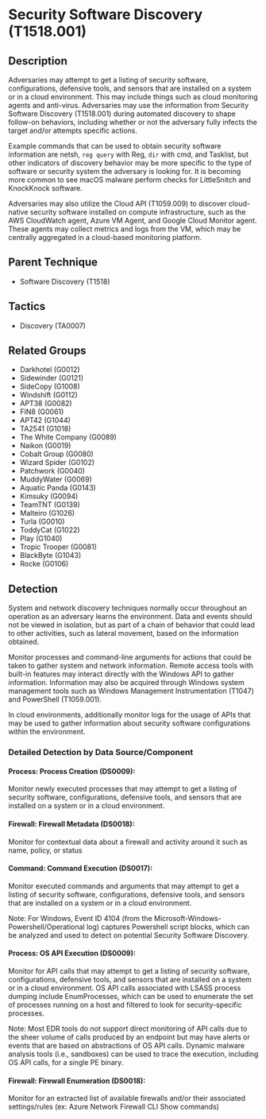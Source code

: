 # Security Software Discovery (T1518.001)

## Description
Adversaries may attempt to get a listing of security software, configurations, defensive tools, and sensors that are installed on a system or in a cloud environment. This may include things such as cloud monitoring agents and anti-virus. Adversaries may use the information from Security Software Discovery (T1518.001) during automated discovery to shape follow-on behaviors, including whether or not the adversary fully infects the target and/or attempts specific actions.

Example commands that can be used to obtain security software information are netsh, ```reg query``` with Reg, ```dir``` with cmd, and Tasklist, but other indicators of discovery behavior may be more specific to the type of software or security system the adversary is looking for. It is becoming more common to see macOS malware perform checks for LittleSnitch and KnockKnock software.

Adversaries may also utilize the Cloud API (T1059.009) to discover cloud-native security software installed on compute infrastructure, such as the AWS CloudWatch agent, Azure VM Agent, and Google Cloud Monitor agent. These agents  may collect  metrics and logs from the VM, which may be centrally aggregated in a cloud-based monitoring platform.

## Parent Technique
- Software Discovery (T1518)

## Tactics
- Discovery (TA0007)

## Related Groups
- Darkhotel (G0012)
- Sidewinder (G0121)
- SideCopy (G1008)
- Windshift (G0112)
- APT38 (G0082)
- FIN8 (G0061)
- APT42 (G1044)
- TA2541 (G1018)
- The White Company (G0089)
- Naikon (G0019)
- Cobalt Group (G0080)
- Wizard Spider (G0102)
- Patchwork (G0040)
- MuddyWater (G0069)
- Aquatic Panda (G0143)
- Kimsuky (G0094)
- TeamTNT (G0139)
- Malteiro (G1026)
- Turla (G0010)
- ToddyCat (G1022)
- Play (G1040)
- Tropic Trooper (G0081)
- BlackByte (G1043)
- Rocke (G0106)

## Detection
System and network discovery techniques normally occur throughout an operation as an adversary learns the environment. Data and events should not be viewed in isolation, but as part of a chain of behavior that could lead to other activities, such as lateral movement, based on the information obtained.

Monitor processes and command-line arguments for actions that could be taken to gather system and network information. Remote access tools with built-in features may interact directly with the Windows API to gather information. Information may also be acquired through Windows system management tools such as Windows Management Instrumentation (T1047) and PowerShell (T1059.001).

In cloud environments, additionally monitor logs for the usage of APIs that may be used to gather information about security software configurations within the environment.

### Detailed Detection by Data Source/Component
#### Process: Process Creation (DS0009): 
Monitor newly executed processes that may attempt to get a listing of security software, configurations, defensive tools, and sensors that are installed on a system or in a cloud environment.

#### Firewall: Firewall Metadata (DS0018): 
Monitor for contextual data about a firewall and activity around it such as name, policy, or status

#### Command: Command Execution (DS0017): 
Monitor executed commands and arguments that may attempt to get a listing of security software, configurations, defensive tools, and sensors that are installed on a system or in a cloud environment.

Note: For Windows, Event ID 4104 (from the Microsoft-Windows-Powershell/Operational log) captures Powershell script blocks, which can be analyzed and used to detect on potential Security Software Discovery. 

#### Process: OS API Execution (DS0009): 
Monitor for API calls that may attempt to get a listing of security software, configurations, defensive tools, and sensors that are installed on a system or in a cloud environment. OS API calls associated with LSASS process dumping include EnumProcesses, which can be used to enumerate the set of processes running on a host and filtered to look for security-specific processes. 

Note: Most EDR tools do not support direct monitoring of API calls due to the sheer volume of calls produced by an endpoint but may have alerts or events that are based on abstractions of OS API calls. Dynamic malware analysis tools (i.e., sandboxes) can be used to trace the execution, including OS API calls, for a single PE binary. 

#### Firewall: Firewall Enumeration (DS0018): 
Monitor for an extracted list of available firewalls and/or their associated settings/rules (ex: Azure Network Firewall CLI Show commands)

